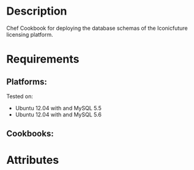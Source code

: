 Description
===========

Chef Cookbook for deploying the database schemas of the Iconicfuture licensing platform.

Requirements
============

## Platforms:

Tested on:

* Ubuntu 12.04 with and MySQL 5.5
* Ubuntu 12.04 with and MySQL 5.6

## Cookbooks:

Attributes
==========
